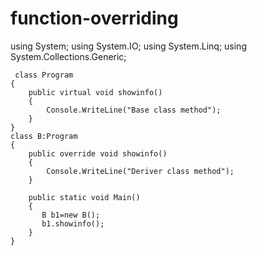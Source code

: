 # function-overriding
using System;
using System.IO;
using System.Linq;
using System.Collections.Generic;


     class Program 
    {
    	public virtual void showinfo()
    	{
    		Console.WriteLine("Base class method");
    	}
    }
    class B:Program
    {
    	public override void showinfo()
    	{
    		Console.WriteLine("Deriver class method");
    	}
    
        public static void Main() 
        {
           B b1=new B();
           b1.showinfo();
        }
    }
    
    
